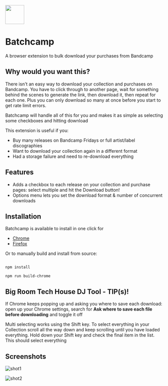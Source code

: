 [<img src="https://user-images.githubusercontent.com/36110276/180657602-a2fedf72-07e1-4fa3-b854-428136e48e14.png" width="60" />](https://user-images.githubusercontent.com/36110276/180657602-a2fedf72-07e1-4fa3-b854-428136e48e14.png)

# Batchcamp

A browser extension to bulk download your purchases from Bandcamp

## Why would you want this?

There isn't an easy way to download your collection and purchases on Bandcamp. You have to click through to another page, wait for something behind the scenes to generate the link, then download it, then repeat for each one. Plus you can only download so many at once before you start to get rate limit errors.

Batchcamp will handle all of this for you and makes it as simple as selecting some checkboxes and hitting download

This extension is useful if you:

- Buy many releases on Bandcamp Fridays or full artist/label discographies
- Want to download your collection again in a different format
- Had a storage failure and need to re-download everything

## Features

- Adds a checkbox to each release on your collection and purchase pages: select multiple and hit the Download button!
- Options menu lets you set the download format & number of concurrent downloads

## Installation

Batchcamp is available to install in one click for

- [Chrome](https://chrome.google.com/webstore/detail/batchcamp/jfcffbaekgnenlohblfgpohgdhalgjeb)
- [Firefox](https://addons.mozilla.org/en-GB/firefox/addon/batchcamp/)

Or to manually build and install from source:

```

npm install

npm run build-chrome

```

## Big Room Tech House DJ Tool - TIP(s)!

If Chrome keeps popping up and asking you where to save each download: open up your Chrome settings, search for **Ask where to save each file before downloading** and toggle it off

Multi selecting works using the Shift key. To select everything in your Collection scroll all the way down and keep scrolling until you have loaded everything. Hold down your Shift key and check the final item in the list. This should select everything

## Screenshots

![shot1](https://user-images.githubusercontent.com/36110276/180657889-18a45dcb-60e6-42d2-bc2f-561a29bd861e.png)

![shot2](https://user-images.githubusercontent.com/36110276/180657891-08de3620-ee7e-4ad4-adf2-27eb75821f97.png)

